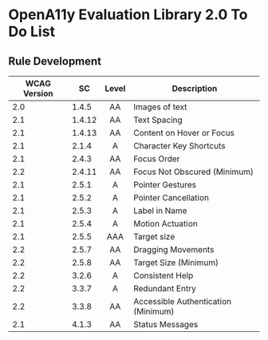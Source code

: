 # OpenA11y Evaluation Library 2.0 To Do List

## Rule Development

| WCAG Version  | SC      | Level | Description |
| ------------- | ------- | :---: | ----------- |
| 2.0          | 1.4.5    | AA    | Images of text |
| 2.1          | 1.4.12   | AA    | Text Spacing |
| 2.1          | 1.4.13   | AA    | Content on Hover or Focus |
| 2.1          | 2.1.4    | A     | Character Key Shortcuts |
| 2.1          | 2.4.3    | AA    | Focus Order |
| 2.2          | 2.4.11   | AA    | Focus Not Obscured (Minimum) |
| 2.1          | 2.5.1    | A     | Pointer Gestures |
| 2.1          | 2.5.2    | A     | Pointer Cancellation |
| 2.1          | 2.5.3    | A     | Label in Name |
| 2.1          | 2.5.4    | A     | Motion Actuation |
| 2.1          | 2.5.5    | AAA   | Target size |
| 2.2          | 2.5.7    | AA    | Dragging Movements |
| 2.2          | 2.5.8    | AA    | Target Size (Minimum) |
| 2.2          | 3.2.6    | A     | Consistent Help |
| 2.2          | 3.3.7    | A     | Redundant Entry |
| 2.2          | 3.3.8    | AA    | Accessible Authentication (Minimum) |
| 2.1          | 4.1.3    | AA    | Status Messages |
